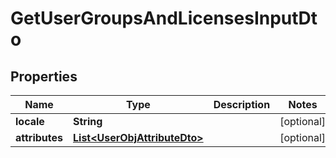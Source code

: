 

# GetUserGroupsAndLicensesInputDto

## Properties

Name | Type | Description | Notes
------------ | ------------- | ------------- | -------------
**locale** | **String** |  |  [optional]
**attributes** | [**List&lt;UserObjAttributeDto&gt;**](UserObjAttributeDto.md) |  |  [optional]



